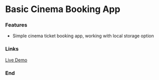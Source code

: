 # Basic Cinema Booking App

### Features

- Simple cinema ticket booking app, working with local storage option


### Links

[Live Demo](https://basic-cinema-booking-app.netlify.app/)


### End
